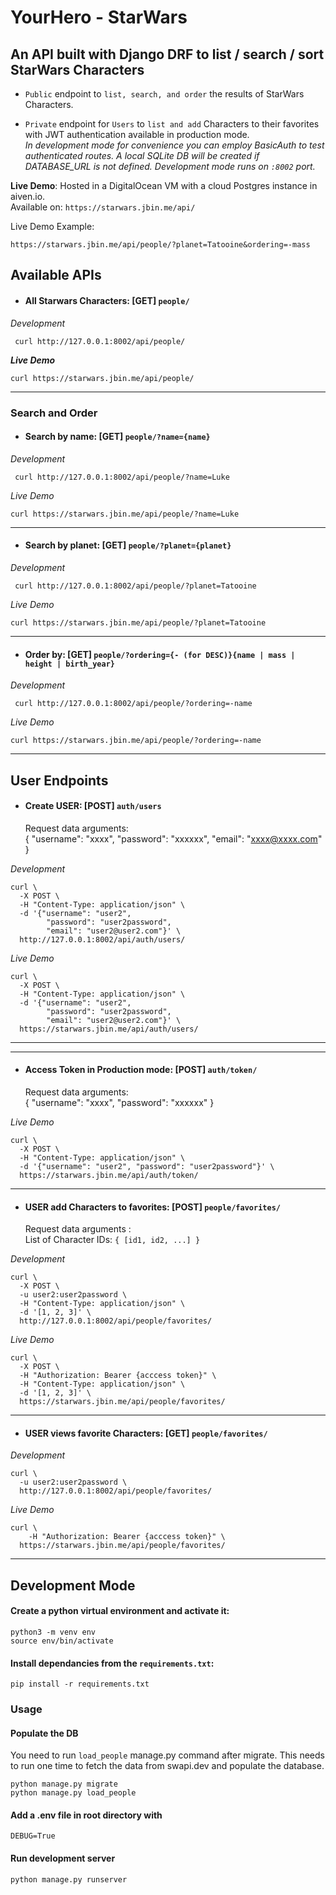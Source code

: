 # YourHero - StarWars
## An API built with Django DRF to list / search / sort StarWars Characters

* `Public` endpoint to `list, search, and order` the results of StarWars Characters.  

* `Private` endpoint for `Users` to `list and add` Characters to their favorites with JWT authentication available in production mode.  
_In development mode for convenience you can employ BasicAuth to test authenticated routes. A local SQLite DB will be created if DATABASE_URL is not defined. Development mode runs on `:8002` port._  

**Live Demo**: Hosted in a DigitalOcean VM with a cloud Postgres instance in aiven.io.  
Available on: `https://starwars.jbin.me/api/`  
  
  
Live Demo Example:
```shell
https://starwars.jbin.me/api/people/?planet=Tatooine&ordering=-mass
```  

## Available APIs
* #### All Starwars Characters: [GET] `people/`
_Development_
```shell
 curl http://127.0.0.1:8002/api/people/
```  
_**Live Demo**_
```shell
curl https://starwars.jbin.me/api/people/
```
___
### Search and Order

* #### Search by name: [GET] `people/?name={name}`
_Development_
```shell
 curl http://127.0.0.1:8002/api/people/?name=Luke
```  
_Live Demo_
```shell
curl https://starwars.jbin.me/api/people/?name=Luke
```
___
* #### Search by planet: [GET] `people/?planet={planet}`
_Development_
```shell
 curl http://127.0.0.1:8002/api/people/?planet=Tatooine
```  
_Live Demo_
```shell
curl https://starwars.jbin.me/api/people/?planet=Tatooine
```
___
* #### Order by: [GET] `people/?ordering={- (for DESC)}{name | mass | height | birth_year}`
_Development_
```shell
 curl http://127.0.0.1:8002/api/people/?ordering=-name
```  
_Live Demo_
```shell
curl https://starwars.jbin.me/api/people/?ordering=-name
```
___


## User Endpoints  
* #### Create USER: [POST] `auth/users`
    Request data arguments:  
        {
            "username": "xxxx",
            "password": "xxxxxx",
            "email": "xxxx@xxxx.com"
        }  

_Development_
```shell
curl \
  -X POST \
  -H "Content-Type: application/json" \
  -d '{"username": "user2", 
        "password": "user2password",
        "email": "user2@user2.com"}' \
  http://127.0.0.1:8002/api/auth/users/
```  
_Live Demo_
```shell
curl \
  -X POST \
  -H "Content-Type: application/json" \
  -d '{"username": "user2", 
        "password": "user2password",
        "email": "user2@user2.com"}' \
  https://starwars.jbin.me/api/auth/users/
```
___
___
* #### Access Token in Production mode: [POST] `auth/token/`
    Request data arguments:  
        {
            "username": "xxxx",
            "password": "xxxxxx"
        }  

_Live Demo_
```shell
curl \
  -X POST \
  -H "Content-Type: application/json" \
  -d '{"username": "user2", "password": "user2password"}' \
  https://starwars.jbin.me/api/auth/token/
```
______
* #### USER add Characters to favorites: [POST] `people/favorites/`
    Request data arguments :  
    List of Character IDs:     `{
            [id1, id2, ...]
        }  `
 

_Development_
```shell
curl \
  -X POST \
  -u user2:user2password \
  -H "Content-Type: application/json" \
  -d '[1, 2, 3]' \
  http://127.0.0.1:8002/api/people/favorites/
```  
_Live Demo_
```shell
curl \
  -X POST \
  -H "Authorization: Bearer {acccess token}" \
  -H "Content-Type: application/json" \
  -d '[1, 2, 3]' \
  https://starwars.jbin.me/api/people/favorites/
```
___
* #### USER views favorite Characters: [GET] `people/favorites/`

_Development_
```shell
curl \
  -u user2:user2password \
  http://127.0.0.1:8002/api/people/favorites/
```  
_Live Demo_
```shell
curl \
    -H "Authorization: Bearer {acccess token}" \
  https://starwars.jbin.me/api/people/favorites/
```
___

## Development Mode
#### Create a python virtual environment and activate it:

```shell
python3 -m venv env
source env/bin/activate
```

#### Install dependancies from the `requirements.txt`:

```shell
pip install -r requirements.txt
```
### Usage
#### Populate the DB  
You need to run `load_people` manage.py command after migrate. This needs to run one time to fetch the data from swapi.dev and populate the database.
```shell
python manage.py migrate
python manage.py load_people
```  
#### Add a .env file in root directory with 
```shell
DEBUG=True
```  
#### Run development server
```shell
python manage.py runserver
```  